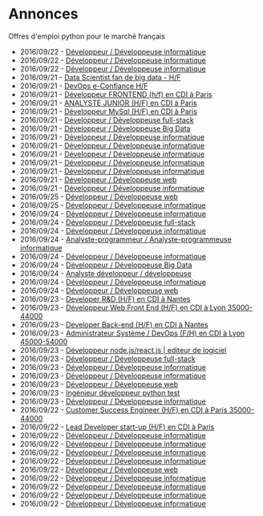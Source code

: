 # Annonces

Offres d'emploi python pour le marché français

* 2016/09/22 - [Développeur / Développeuse informatique](http://www.pyjobs.fr/jobs/details/3045/developpeur-developpeuse-informatique "Développeur / Développeuse informatique")
* 2016/09/22 - [Développeur / Développeuse informatique](http://www.pyjobs.fr/jobs/details/3047/developpeur-developpeuse-informatique "Développeur / Développeuse informatique")
* 2016/09/22 - [Développeur / Développeuse informatique](http://www.pyjobs.fr/jobs/details/3051/developpeur-developpeuse-informatique "Développeur / Développeuse informatique")
* 2016/09/21 - [Data Scientist fan de big data - H/F](http://www.pyjobs.fr/jobs/details/3036/data-scientist-fan-de-big-data-h-f "Data Scientist fan de big data - H/F")
* 2016/09/21 - [DevOps e-Confiance H/F](http://www.pyjobs.fr/jobs/details/3030/devops-e-confiance-h-f "DevOps e-Confiance H/F")
* 2016/09/21 - [Développeur FRONTEND (h/f) en CDI à Paris](http://www.pyjobs.fr/jobs/details/3037/developpeur-frontend-h-f-en-cdi-a-paris "Développeur FRONTEND (h/f) en CDI à Paris")
* 2016/09/21 - [ANALYSTE JUNIOR (H/F) en CDI à Paris](http://www.pyjobs.fr/jobs/details/3031/analyste-junior-h-f-en-cdi-a-paris "ANALYSTE JUNIOR (H/F) en CDI à Paris")
* 2016/09/21 - [Développeur MySql (H/F) en CDI à Paris](http://www.pyjobs.fr/jobs/details/3032/developpeur-mysql-h-f-en-cdi-a-paris "Développeur MySql (H/F) en CDI à Paris")
* 2016/09/21 - [Développeur / Développeuse full-stack](http://www.pyjobs.fr/jobs/details/3039/developpeur-developpeuse-full-stack "Développeur / Développeuse full-stack")
* 2016/09/21 - [Développeur / Développeuse Big Data](http://www.pyjobs.fr/jobs/details/3025/developpeur-developpeuse-big-data "Développeur / Développeuse Big Data")
* 2016/09/21 - [Développeur / Développeuse informatique](http://www.pyjobs.fr/jobs/details/3029/developpeur-developpeuse-informatique "Développeur / Développeuse informatique")
* 2016/09/21 - [Développeur / Développeuse informatique](http://www.pyjobs.fr/jobs/details/3040/developpeur-developpeuse-informatique "Développeur / Développeuse informatique")
* 2016/09/21 - [Développeur / Développeuse informatique](http://www.pyjobs.fr/jobs/details/3022/developpeur-developpeuse-informatique "Développeur / Développeuse informatique")
* 2016/09/21 - [Développeur / Développeuse informatique](http://www.pyjobs.fr/jobs/details/3035/developpeur-developpeuse-informatique "Développeur / Développeuse informatique")
* 2016/09/21 - [Développeur / Développeuse informatique](http://www.pyjobs.fr/jobs/details/3024/developpeur-developpeuse-informatique "Développeur / Développeuse informatique")
* 2016/09/21 - [Développeur / Développeuse web](http://www.pyjobs.fr/jobs/details/3041/developpeur-developpeuse-web "Développeur / Développeuse web")
* 2016/09/21 - [Développeur / Développeuse informatique](http://www.pyjobs.fr/jobs/details/3021/developpeur-developpeuse-informatique "Développeur / Développeuse informatique")
* 2016/09/25 - [Développeur / Développeuse web](http://www.pyjobs.fr/jobs/details/3558/developpeur-developpeuse-web "Développeur / Développeuse web")
* 2016/09/25 - [Développeur / Développeuse informatique](http://www.pyjobs.fr/jobs/details/3557/developpeur-developpeuse-informatique "Développeur / Développeuse informatique")
* 2016/09/24 - [Développeur / Développeuse informatique](http://www.pyjobs.fr/jobs/details/3550/developpeur-developpeuse-informatique "Développeur / Développeuse informatique")
* 2016/09/24 - [Développeur / Développeuse full-stack](http://www.pyjobs.fr/jobs/details/3551/developpeur-developpeuse-full-stack "Développeur / Développeuse full-stack")
* 2016/09/24 - [Développeur / Développeuse informatique](http://www.pyjobs.fr/jobs/details/3548/developpeur-developpeuse-informatique "Développeur / Développeuse informatique")
* 2016/09/24 - [Analyste-programmeur / Analyste-programmeuse informatique](http://www.pyjobs.fr/jobs/details/3555/analyste-programmeur-analyste-programmeuse-informatique "Analyste-programmeur / Analyste-programmeuse informatique")
* 2016/09/24 - [Développeur / Développeuse informatique](http://www.pyjobs.fr/jobs/details/3553/developpeur-developpeuse-informatique "Développeur / Développeuse informatique")
* 2016/09/24 - [Développeur / Développeuse Big Data](http://www.pyjobs.fr/jobs/details/3552/developpeur-developpeuse-big-data "Développeur / Développeuse Big Data")
* 2016/09/24 - [Analyste développeur / développeuse](http://www.pyjobs.fr/jobs/details/3549/analyste-developpeur-developpeuse "Analyste développeur / développeuse")
* 2016/09/24 - [Développeur / Développeuse informatique](http://www.pyjobs.fr/jobs/details/3556/developpeur-developpeuse-informatique "Développeur / Développeuse informatique")
* 2016/09/24 - [Développeur / Développeuse web](http://www.pyjobs.fr/jobs/details/3554/developpeur-developpeuse-web "Développeur / Développeuse web")
* 2016/09/23 - [Developer R&D (H/F) en CDI à Nantes](http://www.pyjobs.fr/jobs/details/3546/developer-r-d-h-f-en-cdi-a-nantes "Developer R&D (H/F) en CDI à Nantes")
* 2016/09/23 - [Développeur Web Front End (H/F) en CDI à Lyon 35000-44000](http://www.pyjobs.fr/jobs/details/3544/developpeur-web-front-end-h-f-en-cdi-a-lyon-35000-44000 "Développeur Web Front End (H/F) en CDI à Lyon 35000-44000")
* 2016/09/23 - [Developer Back-end (H/F) en CDI à Nantes](http://www.pyjobs.fr/jobs/details/3545/developer-back-end-h-f-en-cdi-a-nantes "Developer Back-end (H/F) en CDI à Nantes")
* 2016/09/23 - [Administrateur Système / DevOps (F/H) en CDI à Lyon 45000-54000](http://www.pyjobs.fr/jobs/details/3543/administrateur-systeme-devops-f-h-en-cdi-a-lyon-45000-54000 "Administrateur Système / DevOps (F/H) en CDI à Lyon 45000-54000")
* 2016/09/23 - [Développeur node.js/react.js | editeur de logiciel](http://www.pyjobs.fr/jobs/details/3540/developpeur-node-js-react-js-editeur-de-logiciel "Développeur node.js/react.js | editeur de logiciel")
* 2016/09/23 - [Développeur / Développeuse full-stack](http://www.pyjobs.fr/jobs/details/3542/developpeur-developpeuse-full-stack "Développeur / Développeuse full-stack")
* 2016/09/23 - [Développeur / Développeuse informatique](http://www.pyjobs.fr/jobs/details/3539/developpeur-developpeuse-informatique "Développeur / Développeuse informatique")
* 2016/09/23 - [Développeur / Développeuse informatique](http://www.pyjobs.fr/jobs/details/3537/developpeur-developpeuse-informatique "Développeur / Développeuse informatique")
* 2016/09/23 - [Développeur / Développeuse web](http://www.pyjobs.fr/jobs/details/3547/developpeur-developpeuse-web "Développeur / Développeuse web")
* 2016/09/23 - [Ingénieur développeur python test](http://www.pyjobs.fr/jobs/details/3541/ingenieur-developpeur-python-test "Ingénieur développeur python test")
* 2016/09/23 - [Développeur / Développeuse informatique](http://www.pyjobs.fr/jobs/details/3538/developpeur-developpeuse-informatique "Développeur / Développeuse informatique")
* 2016/09/22 - [Customer Success Engineer (H/F) en CDI à Paris 35000-44000](http://www.pyjobs.fr/jobs/details/3535/customer-success-engineer-h-f-en-cdi-a-paris-35000-44000 "Customer Success Engineer (H/F) en CDI à Paris 35000-44000")
* 2016/09/22 - [Lead Developer start-up (H/F) en CDI à Paris](http://www.pyjobs.fr/jobs/details/3530/lead-developer-start-up-h-f-en-cdi-a-paris "Lead Developer start-up (H/F) en CDI à Paris")
* 2016/09/22 - [Développeur / Développeuse informatique](http://www.pyjobs.fr/jobs/details/3536/developpeur-developpeuse-informatique "Développeur / Développeuse informatique")
* 2016/09/22 - [Développeur / Développeuse informatique](http://www.pyjobs.fr/jobs/details/3526/developpeur-developpeuse-informatique "Développeur / Développeuse informatique")
* 2016/09/22 - [Développeur / Développeuse informatique](http://www.pyjobs.fr/jobs/details/3531/developpeur-developpeuse-informatique "Développeur / Développeuse informatique")
* 2016/09/22 - [Développeur / Développeuse informatique](http://www.pyjobs.fr/jobs/details/3533/developpeur-developpeuse-informatique "Développeur / Développeuse informatique")
* 2016/09/22 - [Développeur / Développeuse web](http://www.pyjobs.fr/jobs/details/3527/developpeur-developpeuse-web "Développeur / Développeuse web")
* 2016/09/22 - [Développeur / Développeuse informatique](http://www.pyjobs.fr/jobs/details/3532/developpeur-developpeuse-informatique "Développeur / Développeuse informatique")
* 2016/09/22 - [Développeur / Développeuse informatique](http://www.pyjobs.fr/jobs/details/3528/developpeur-developpeuse-informatique "Développeur / Développeuse informatique")
* 2016/09/22 - [Développeur / Développeuse informatique](http://www.pyjobs.fr/jobs/details/3529/developpeur-developpeuse-informatique "Développeur / Développeuse informatique")
* 2016/09/22 - [Développeur / Développeuse informatique](http://www.pyjobs.fr/jobs/details/3523/developpeur-developpeuse-informatique "Développeur / Développeuse informatique")

